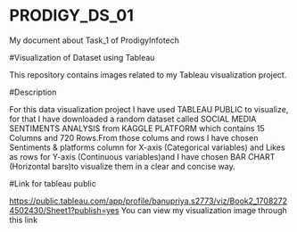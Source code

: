 # PRODIGY_DS_01
My document about Task_1 of ProdigyInfotech

#Visualization of Dataset using Tableau

This repository contains images related to my Tableau visualization project.

#Description

For this data visualization project I have used TABLEAU PUBLIC to visualize, for that I have downloaded a random dataset called SOCIAL MEDIA SENTIMENTS ANALYSIS from KAGGLE PLATFORM which contains 15 Columns and 720 Rows.From those colums and rows I have chosen Sentiments & platforms column for X-axis (Categorical variables) and Likes as rows for Y-axis (Continuous variables)and I have chosen BAR CHART (Horizontal bars)to visualize them in a clear and concise way.

#Link for tableau public

https://public.tableau.com/app/profile/banupriya.s2773/viz/Book2_17082724502430/Sheet1?publish=yes
You can view my visualization image through this link
